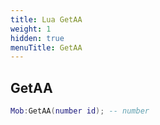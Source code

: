 ```yaml
---
title: Lua GetAA
weight: 1
hidden: true
menuTitle: GetAA
---
```

## GetAA
```lua
Mob:GetAA(number id); -- number
```
